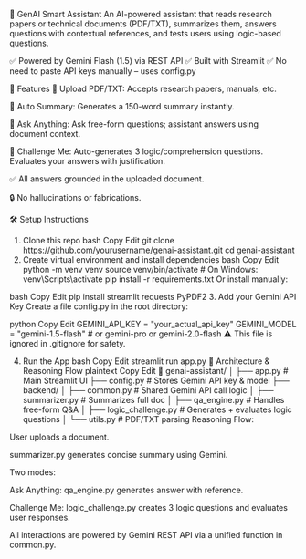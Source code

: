 📄 GenAI Smart Assistant
An AI-powered assistant that reads research papers or technical documents (PDF/TXT), summarizes them, answers questions with contextual references, and tests users using logic-based questions.

✅ Powered by Gemini Flash (1.5) via REST API
✅ Built with Streamlit
✅ No need to paste API keys manually – uses config.py

🚀 Features
📄 Upload PDF/TXT: Accepts research papers, manuals, etc.

🧠 Auto Summary: Generates a 150-word summary instantly.

💬 Ask Anything: Ask free-form questions; assistant answers using document context.

🧩 Challenge Me: Auto-generates 3 logic/comprehension questions. Evaluates your answers with justification.

✅ All answers grounded in the uploaded document.

🔒 No hallucinations or fabrications.

🛠 Setup Instructions
1. Clone this repo
bash
Copy
Edit
git clone https://github.com/yourusername/genai-assistant.git
cd genai-assistant
2. Create virtual environment and install dependencies
bash
Copy
Edit
python -m venv venv
source venv/bin/activate    # On Windows: venv\Scripts\activate
pip install -r requirements.txt
Or install manually:

bash
Copy
Edit
pip install streamlit requests PyPDF2
3. Add your Gemini API Key
Create a file config.py in the root directory:

python
Copy
Edit
GEMINI_API_KEY = "your_actual_api_key"
GEMINI_MODEL = "gemini-1.5-flash"  # or gemini-pro or gemini-2.0-flash
⚠️ This file is ignored in .gitignore for safety.

4. Run the App
bash
Copy
Edit
streamlit run app.py
🧠 Architecture & Reasoning Flow
plaintext
Copy
Edit
📂 genai-assistant/
│
├── app.py                     # Main Streamlit UI
├── config.py                  # Stores Gemini API key & model
├── backend/
│   ├── common.py              # Shared Gemini API call logic
│   ├── summarizer.py          # Summarizes full doc
│   ├── qa_engine.py           # Handles free-form Q&A
│   ├── logic_challenge.py     # Generates + evaluates logic questions
│   └── utils.py               # PDF/TXT parsing
Reasoning Flow:

User uploads a document.

summarizer.py generates concise summary using Gemini.

Two modes:

Ask Anything: qa_engine.py generates answer with reference.

Challenge Me: logic_challenge.py creates 3 logic questions and evaluates user responses.

All interactions are powered by Gemini REST API via a unified function in common.py.